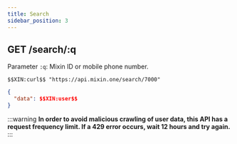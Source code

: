 ```yaml
---
title: Search
sidebar_position: 3
---
```


## GET /search/:q

Parameter `:q`: Mixin ID or mobile phone number.

```
$$XIN:curl$$ "https://api.mixin.one/search/7000"
```

```json
{
  "data": $$XIN:user$$
}
```

:::warning
**In order to avoid malicious crawling of user data, this API has a request frequency limit. If a 429 error occurs, wait 12 hours and try again.**
:::
